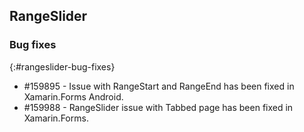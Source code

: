 ## RangeSlider

### Bug fixes
{:#rangeslider-bug-fixes}

* \#159895 - Issue with RangeStart and RangeEnd has been fixed in Xamarin.Forms Android.
* \#159988 - RangeSlider issue with Tabbed page has been fixed in Xamarin.Forms.